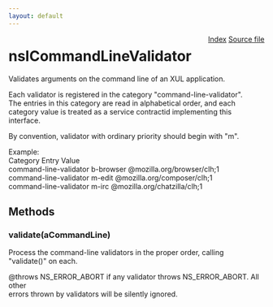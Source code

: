```yaml
---
layout: default
---
```

<div class='links' style='float:right'><a href="../index.html">Index</a>
<a href="http://dxr.mozilla.org/mozilla-central/source/toolkit/components/commandlines/nsICommandLineValidator.idl">Source file</a>
</div>

# nsICommandLineValidator #
  
Validates arguments on the command line of an XUL application.  
  
Each validator is registered in the category "command-line-validator".  
The entries in this category are read in alphabetical order, and each  
category value is treated as a service contractid implementing this  
interface.  
  
By convention, validator with ordinary priority should begin with "m".  
  
Example:  
Category               Entry          Value  
command-line-validator b-browser      @mozilla.org/browser/clh;1  
command-line-validator m-edit         @mozilla.org/composer/clh;1  
command-line-validator m-irc          @mozilla.org/chatzilla/clh;1  
  
  

## Methods ##

### validate(aCommandLine) ###
  
Process the command-line validators in the proper order, calling  
"validate()" on each.  
  
@throws NS_ERROR_ABORT if any validator throws NS_ERROR_ABORT. All other  
        errors thrown by validators will be silently ignored.  
  
